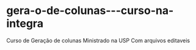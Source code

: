 # gera-o-de-colunas---curso-na-integra

Curso de Geração de colunas Ministrado na USP
Com arquivos editaveis
